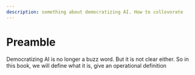 ```yaml
---
description: something about democratizing AI. How to collovorate
---
```


# Preamble

Democratizing AI is no longer a buzz word. But it is not clear either. So in this book, we will define what it is, give an operational definition

